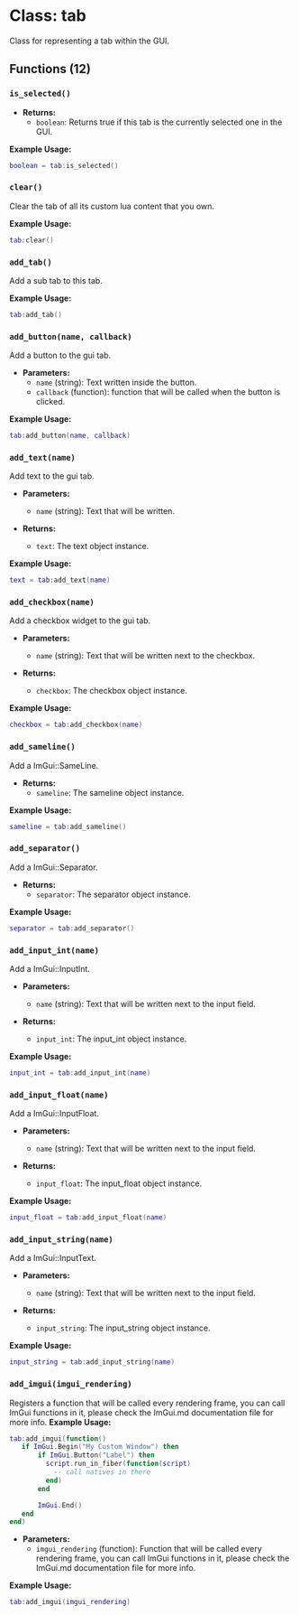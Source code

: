 # Class: tab

Class for representing a tab within the GUI.

## Functions (12)

### `is_selected()`

- **Returns:**
  - `boolean`: Returns true if this tab is the currently selected one in the GUI.

**Example Usage:**
```lua
boolean = tab:is_selected()
```

### `clear()`

Clear the tab of all its custom lua content that you own.

**Example Usage:**
```lua
tab:clear()
```

### `add_tab()`

Add a sub tab to this tab.

**Example Usage:**
```lua
tab:add_tab()
```

### `add_button(name, callback)`

Add a button to the gui tab.

- **Parameters:**
  - `name` (string): Text written inside the button.
  - `callback` (function): function that will be called when the button is clicked.

**Example Usage:**
```lua
tab:add_button(name, callback)
```

### `add_text(name)`

Add text to the gui tab.

- **Parameters:**
  - `name` (string): Text that will be written.

- **Returns:**
  - `text`: The text object instance.

**Example Usage:**
```lua
text = tab:add_text(name)
```

### `add_checkbox(name)`

Add a checkbox widget to the gui tab.

- **Parameters:**
  - `name` (string): Text that will be written next to the checkbox.

- **Returns:**
  - `checkbox`: The checkbox object instance.

**Example Usage:**
```lua
checkbox = tab:add_checkbox(name)
```

### `add_sameline()`

Add a ImGui::SameLine.

- **Returns:**
  - `sameline`: The sameline object instance.

**Example Usage:**
```lua
sameline = tab:add_sameline()
```

### `add_separator()`

Add a ImGui::Separator.

- **Returns:**
  - `separator`: The separator object instance.

**Example Usage:**
```lua
separator = tab:add_separator()
```

### `add_input_int(name)`

Add a ImGui::InputInt.

- **Parameters:**
  - `name` (string): Text that will be written next to the input field.

- **Returns:**
  - `input_int`: The input_int object instance.

**Example Usage:**
```lua
input_int = tab:add_input_int(name)
```

### `add_input_float(name)`

Add a ImGui::InputFloat.

- **Parameters:**
  - `name` (string): Text that will be written next to the input field.

- **Returns:**
  - `input_float`: The input_float object instance.

**Example Usage:**
```lua
input_float = tab:add_input_float(name)
```

### `add_input_string(name)`

Add a ImGui::InputText.

- **Parameters:**
  - `name` (string): Text that will be written next to the input field.

- **Returns:**
  - `input_string`: The input_string object instance.

**Example Usage:**
```lua
input_string = tab:add_input_string(name)
```

### `add_imgui(imgui_rendering)`

Registers a function that will be called every rendering frame, you can call ImGui functions in it, please check the ImGui.md documentation file for more info.
**Example Usage:**
```lua
tab:add_imgui(function()
   if ImGui.Begin("My Custom Window") then
       if ImGui.Button("Label") then
         script.run_in_fiber(function(script)
           -- call natives in there
         end)
       end

       ImGui.End()
   end
end)
```

- **Parameters:**
  - `imgui_rendering` (function): Function that will be called every rendering frame, you can call ImGui functions in it, please check the ImGui.md documentation file for more info.

**Example Usage:**
```lua
tab:add_imgui(imgui_rendering)
```


